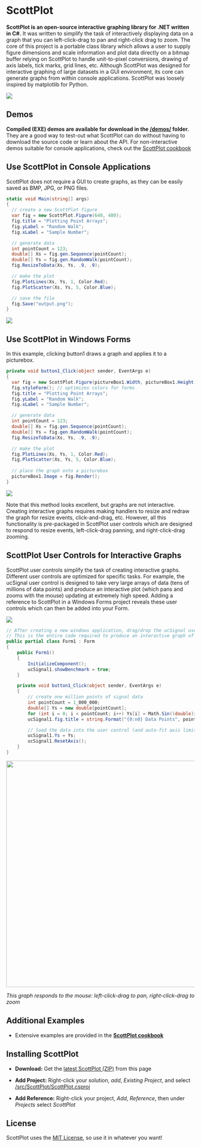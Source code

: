 # ScottPlot

**ScottPlot is an open-source interactive graphing library for .NET written in C#.** It was written to simplify the task of interactively displaying data on a graph that you can left-click-drag to pan and right-click drag to zoom. The core of this project is a portable class library which allows a user to supply figure dimensions and scale information and plot data directly on a bitmap buffer relying on ScottPlot to handle unit-to-pixel conversions, drawing of axis labels, tick marks, grid lines, etc. Although ScottPlot was designed for interactive graphing of large datasets in a GUI environment, its core can generate graphs from within console applications. ScottPlot was loosely inspired by matplotlib for Python.

![](/doc/screenshots/resize-pan-zoom.gif)

## Demos
**Compiled (EXE) demos are available for download in the [/demos/](/demos) folder.** They are a good way to test-out what ScottPlot can do without having to download the source code or learn about the API. For non-interactive demos suitable for console applications, check out the [ScottPlot cookbook](/doc/cookbook/readme.md)

## Use ScottPlot in Console Applications
ScottPlot does not require a GUI to create graphs, as they can be easily saved as BMP, JPG, or PNG files.

```C#
static void Main(string[] args)
{
  // create a new ScottPlot figure
  var fig = new ScottPlot.Figure(640, 480);
  fig.title = "Plotting Point Arrays";
  fig.yLabel = "Random Walk";
  fig.xLabel = "Sample Number";

  // generate data
  int pointCount = 123;
  double[] Xs = fig.gen.Sequence(pointCount);
  double[] Ys = fig.gen.RandomWalk(pointCount);
  fig.ResizeToData(Xs, Ys, .9, .9);

  // make the plot
  fig.PlotLines(Xs, Ys, 1, Color.Red);
  fig.PlotScatter(Xs, Ys, 5, Color.Blue);

  // save the file
  fig.Save("output.png");
}
```

![](/doc/screenshots/console.png)

## Use ScottPlot in Windows Forms
In this example, clicking button1 draws a graph and applies it to a picturebox. 

```C#
private void button1_Click(object sender, EventArgs e)
{
  var fig = new ScottPlot.Figure(pictureBox1.Width, pictureBox1.Height);
  fig.styleForm(); // optimizes colors for forms
  fig.title = "Plotting Point Arrays";
  fig.yLabel = "Random Walk";
  fig.xLabel = "Sample Number";

  // generate data
  int pointCount = 123;
  double[] Xs = fig.gen.Sequence(pointCount);
  double[] Ys = fig.gen.RandomWalk(pointCount);
  fig.ResizeToData(Xs, Ys, .9, .9);

  // make the plot
  fig.PlotLines(Xs, Ys, 1, Color.Red);
  fig.PlotScatter(Xs, Ys, 5, Color.Blue);
  
  // place the graph onto a picturebox
  pictureBox1.Image = fig.Render();
}
```

![](/doc/screenshots/picturebox.png)

Note that this method looks excellent, but graphs are not interactive. Creating interactive graphs requires making handlers to resize and redraw the graph for resize events, click-and-drag, etc. However, all this functionality is pre-packaged in ScottPlot user controls which are designed to respond to resize events, left-click-drag panning, and right-click-drag zooming.

## ScottPlot User Controls for Interactive Graphs
ScottPlot user controls simplify the task of creating interactive graphs. Different user controls are optimized for specific tasks. For example, the ucSignal user control is designed to take very large arrays of data (tens of millions of data points) and produce an interactive plot (which pans and zooms with the mouse) updating at extremely high speed. Adding a reference to ScottPlot in a Windows Forms project reveals these user controls which can then be added into your Form.

![](/doc/screenshots/ucSignalVS.png)

```C#
// After creating a new windows application, drag/drop the ucSignal user control onto it.
// This is the entire code required to produce an interactive graph of one million data points!
public partial class Form1 : Form
{
    public Form1()
    {
        InitializeComponent();
        ucSignal1.showBenchmark = true;
    }

    private void button1_Click(object sender, EventArgs e)
    {
        // create one million points of signal data
        int pointCount = 1_000_000;
        double[] Ys = new double[pointCount];
        for (int i = 0; i < pointCount; i++) Ys[i] = Math.Sin((double)i / 5000);
        ucSignal1.fig.title = string.Format("{0:n0} Data Points", pointCount);

        // load the data into the user control (and auto-fit axis limits to the data)
        ucSignal1.Ys = Ys; 
        ucSignal1.ResetAxis();
    }
}
```

<img src="/doc/screenshots/ucSignal2.png" width="604">

_This graph responds to the mouse: left-click-drag to pan, right-click-drag to zoom_

## Additional Examples
* Extensive examples are provided in the **[ScottPlot cookbook](/doc/cookbook/readme.md)**

## Installing ScottPlot

* **Download:** Get the [latest ScottPlot (ZIP)](https://github.com/swharden/ScottPlot/archive/master.zip) from this page

* **Add Project:** Right-click your solution, _add_, _Existing Project_, and select [/src/ScottPlot/ScottPlot.csproj](/src/ScottPlot/ScottPlot.csproj)

* **Add Reference:** Right-click your project, _Add_, _Reference_, then under _Projects_ select _ScottPlot_

## License
ScottPlot uses the [MIT License](LICENSE), so use it in whatever you want!
